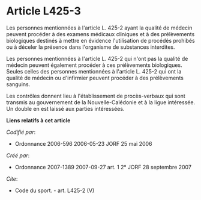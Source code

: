 # Article L425-3

Les personnes mentionnées à l'article L. 425-2 ayant la qualité de médecin peuvent procéder à des examens médicaux cliniques
et à des prélèvements biologiques destinés à mettre en évidence l'utilisation de procédés prohibés ou à déceler la présence
dans l'organisme de substances interdites. 

Les personnes mentionnées à l'article L. 425-2 qui n'ont pas la qualité de médecin peuvent également procéder à ces
prélèvements biologiques. Seules celles des personnes mentionnées à l'article L. 425-2 qui ont la qualité de médecin ou
d'infirmier peuvent procéder à des prélèvements sanguins. 

Les contrôles donnent lieu à l'établissement de procès-verbaux qui sont transmis au gouvernement de la Nouvelle-Calédonie et
à la ligue intéressée. Un double en est laissé aux parties intéressées.

**Liens relatifs à cet article**

_Codifié par_:

  - Ordonnance 2006-596 2006-05-23 JORF 25 mai 2006

_Créé par_:

  - Ordonnance 2007-1389 2007-09-27 art. 1 2° JORF 28 septembre 2007

_Cite_:

  - Code du sport. - art. L425-2 (V)
